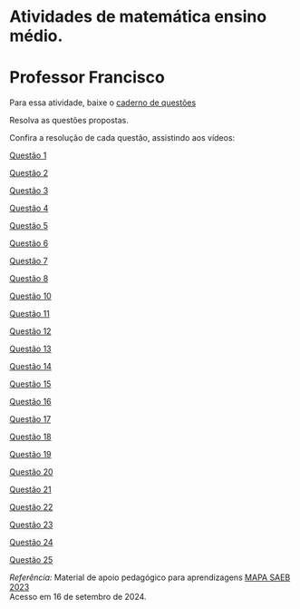 # Atividades de matemática ensino médio.  
# Professor Francisco  

Para essa atividade, baixe o [caderno de questões](questões.pdf)  

Resolva as questões propostas.  

Confira a resolução de cada questão, assistindo aos vídeos:

<a href="https://www.tiktok.com/@fjsjunqueira/video/7291791845703568646" target="_blank">Questão 1</a>  

<a href="https://www.tiktok.com/@fjsjunqueira/video/7291791845703568646" target="_blank">Questão 2</a>  

<a href="https://www.tiktok.com/@fjsjunqueira/video/7291790504184827142" target="_blank">Questão 3</a>  
   
<a href="https://www.tiktok.com/@fjsjunqueira/video/7291790786646035718" target="_blank">Questão 4</a>  
 
<a href="https://www.tiktok.com/@fjsjunqueira/video/7291791283314511110" target="_blank">Questão 5</a>  

<a href="https://www.tiktok.com/@fjsjunqueira/video/7291790148788899077" target="_blank">Questão 6</a>  
 
<a href="https://www.tiktok.com/@fjsjunqueira/video/7291788242247077126" target="_blank">Questão 7</a>  
 
<a href="https://www.tiktok.com/@fjsjunqueira/video/7292048653676514565" target="_blank">Questão 8</a>  

<a href="https://www.tiktok.com/@fjsjunqueira/video/7292115681326173446" target="_blank">Questão 10</a>  

<a href="https://www.tiktok.com/@fjsjunqueira/video/7292115985929227526" target="_blank">Questão 11</a>  

<a href="https://www.tiktok.com/@fjsjunqueira/video/7292116168830225669" target="_blank">Questão 12</a>  

<a href="https://www.tiktok.com/@fjsjunqueira/video/7292116372732120326" target="_blank">Questão 13</a>  

<a href="https://www.tiktok.com/@fjsjunqueira/video/7292116562213965062" target="_blank">Questão 14</a>  

<a href="https://www.tiktok.com/@fjsjunqueira/video/7292141979884850437" target="_blank">Questão 15</a>  

<a href="https://www.tiktok.com/@fjsjunqueira/video/7292142372354346246" target="_blank">Questão 16</a>  

<a href="https://www.tiktok.com/@fjsjunqueira/video/7292142654035365126" target="_blank">Questão 17</a>  

<a href="https://www.tiktok.com/@fjsjunqueira/video/7293656072777157894" target="_blank">Questão 18</a>  

<a href="https://www.tiktok.com/@fjsjunqueira/video/7293661014191557893" target="_blank">Questão 19</a>  

<a href="https://www.tiktok.com/@fjsjunqueira/video/7293658668183063813" target="_blank">Questão 20</a>  

<a href="https://www.tiktok.com/@fjsjunqueira/video/7293662249577647365" target="_blank">Questão 21</a>  

<a href="https://www.tiktok.com/@fjsjunqueira/video/7293663652165504262" target="_blank">Questão 22</a>  

<a href="https://www.tiktok.com/@fjsjunqueira/video/7299738554287131910" target="_blank">Questão 23</a>  

<a href="https://www.tiktok.com/@fjsjunqueira/video/7299741436906310917" target="_blank">Questão 24</a>  

<a href="https://www.tiktok.com/@fjsjunqueira/video/7299742586053479686" target="_blank">Questão 25</a>  

*Referência:*
Material de apoio pedagógico para aprendizagens <a href="https://drive.google.com/file/d/1UE5O5qkKnyaww7geUWUbZs0FZNC_SIv7/view" target="_blank">MAPA SAEB 2023</a>  
Acesso em 16 de setembro de 2024.



